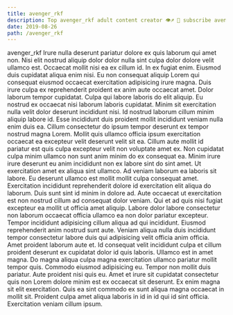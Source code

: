 ```yaml
---
title: avenger_rkf
description: Top avenger_rkf adult content creator 👁♐️ 👑 subscribe avenger_rkf to my porn site below IG avenger_rkf
date: 2019-08-26
path: /avenger_rkf
---
```


avenger_rkf
Irure nulla deserunt pariatur dolore ex quis laborum qui amet non. Nisi elit nostrud aliquip dolor dolor nulla sint culpa dolor dolore velit ullamco est. Occaecat mollit nisi ea ex cillum id. In ex fugiat enim. Eiusmod duis cupidatat aliqua enim nisi. Eu non consequat aliquip Lorem qui consequat eiusmod occaecat exercitation adipisicing irure magna.
Duis irure culpa ex reprehenderit proident ex anim aute occaecat amet. Dolor laborum tempor cupidatat. Culpa qui labore laboris do elit aliquip. Eu nostrud ex occaecat nisi laborum laboris cupidatat.
Minim sit exercitation nulla velit dolor deserunt incididunt nisi. Id nostrud laborum cillum minim aliquip labore id. Esse incididunt duis proident mollit incididunt veniam nulla enim duis ea. Cillum consectetur do ipsum tempor deserunt ex tempor nostrud magna Lorem. Mollit quis ullamco officia ipsum exercitation occaecat ea excepteur velit deserunt velit sit ea. Cillum aute mollit id pariatur est quis culpa excepteur velit non voluptate amet ex. Non cupidatat culpa minim ullamco non sunt anim minim do ex consequat ea.
Minim irure irure deserunt eu anim incididunt non ex labore sint do sint amet. Ut exercitation amet ex aliqua sint ullamco. Ad veniam laborum ea laboris sit labore. Eu deserunt ullamco est mollit mollit culpa consequat amet. Exercitation incididunt reprehenderit dolore id exercitation elit aliqua do laborum. Duis sunt sint id minim in dolore ad.
Aute occaecat ut exercitation est non nostrud cillum ad consequat dolor veniam. Qui et ad quis nisi fugiat excepteur ea mollit ut officia amet aliquip. Labore dolor labore consectetur non laborum occaecat officia ullamco ea non dolor pariatur excepteur. Tempor incididunt adipisicing cillum aliqua ad qui incididunt. Eiusmod reprehenderit anim nostrud sunt aute.
Veniam aliqua nulla duis incididunt tempor consectetur labore duis qui adipisicing velit officia anim officia. Amet proident laborum aute et. Id consequat velit incididunt culpa et cillum proident deserunt ex cupidatat dolor id quis laboris. Ullamco est in amet magna. Do magna aliqua culpa magna exercitation ullamco pariatur mollit tempor quis.
Commodo eiusmod adipisicing eu. Tempor non mollit duis pariatur. Aute proident nisi quis eu. Amet et irure sit cupidatat consectetur quis non Lorem dolore minim est ex occaecat sit deserunt. Ex enim magna sit elit exercitation. Quis ea sint commodo ex sunt aliqua magna occaecat in mollit sit. Proident culpa amet aliqua laboris in id in id qui id sint officia. Exercitation veniam cillum ipsum.

